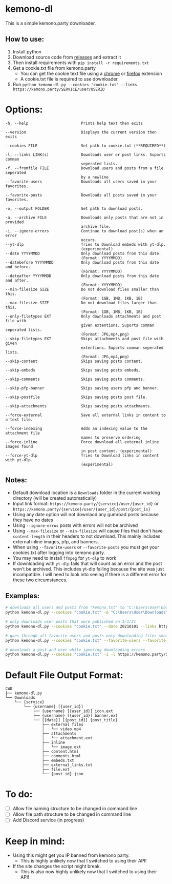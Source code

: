 # kemono-dl
This is a simple kemono.party downloader.

## How to use:
1. Install python
2. Download source code from [releases](https://github.com/AplhaSlayer1964/Kemono.party-Downloader/releases) and extract it
3. Then install requirements with  `pip install -r requirements.txt`
4. Get a cookie.txt file from kemono.party 
   - You can get the cookie text file using a [chrome](https://chrome.google.com/webstore/detail/get-cookiestxt/bgaddhkoddajcdgocldbbfleckgcbcid?hl=en) or [firefox](https://addons.mozilla.org/en-US/firefox/addon/cookies-txt/) extension
   - A cookie.txt file is required to use downloader.
5. Run `python kemono-dl.py --cookies "cookie.txt" --links https://kemono.party/SERVICE/user/USERID`

# Options:
```
-h, --help                       Prints help text then exits

--version                        Displays the current version then exits

--cookies FILE                   Set path to cookie.txt (**REQUIRED**)

-l, --links LINK(s)              Downloads user or post links. Suports comman
                                 seperated lists.
-f, --fromfile FILE              Download users and posts from a file seperated 
                                 by a newline
--favorite-users                 Downloads all users saved in your favorites.

--favorite-posts                 Downloads all posts saved in your favorites.

-o, --output FOLDER              Set path to download posts.

-a, --archive FILE               Downloads only posts that are not in provided 
                                 archive file. 
-i, --ignore-errors              Continue to download post(s) when an error 
                                 occurs.
--yt-dlp                         Tries to Download embeds with yt-dlp. 
                                 (experimental)
--date YYYYMMDD                  Only download posts from this date.
                                 (Format: YYYYMMDD)
--datebefore YYYYMMDD            Only download posts from this date and before.
                                 (Format: YYYYMMDD)
--dateafter YYYYMMDD             Only download posts from this date and after.
                                 (Format: YYYYMMDD)
--min-filesize SIZE              Do not download files smaller than this. 
                                 (Format: 1GB, 1MB, 1KB, 1B)
--max-filesize SIZE              Do not download files larger than this. 
                                 (Format: 1GB, 1MB, 1KB, 1B)
--only-filetypes EXT             Only downloads attachments and post file with 
                                 given extentions. Suports comman seperated lists. 
                                 (Format: JPG,mp4,png)
--skip-filetypes EXT             Skips attachments and post file with given 
                                 extentions. Suports comman seperated lists. 
                                 (Format: JPG,mp4,png)
--skip-content                   Skips saving posts content.

--skip-embeds                    Skips saving posts embeds.

--skip-comments                  Skips saving posts comments.

--skip-pfp-banner                Skips saving users pfp and banner.

--skip-postfile                  Skips saving posts post file.

--skip-attachments               Skips saving posts attachments.

--force-external                 Save all external links in content to a text file.

--force-indexing                 Adds an indexing value to the attachment file 
                                 names to preserve ordering
--force-inline                   Force download all external inline images found 
                                 in post content. (experimental)
--force-yt-dlp                   Tries to Download links in content with yt-dlp. 
                                 (experimental)
```
## Notes:
- Default download location is a ```Downloads``` folder in the current working directory (will be created automatically)
- Input link format: ```https://kemono.party/{service}/user/{user_id}``` or ```https://kemono.party/{service}/user/{user_id}/post/{post_is}```
- Using any date option will not downlaod any gumroad posts because they have no dates
- Using ```--ignore-erros``` posts with errors will not be archived
- Using ```--max-filesize``` or ```--min-filesize``` will cause files that don't have ```content-length``` in their headers to not download. This mainly includes external inline images, pfp, and banners.
- When using ```--favorite-users``` or ```--favorite-posts``` you must get your cookies.txt after logging into kemono.party.
- You may need to install `ffmpeg` for `yt-dlp` to work
- If downloading with `yt-dlp` fails that will count as an error and the post won't be archived. This includes yt-dlp failing because the site was just incompatible. I will need to look into seeing if there is a different error for these two circumstances.

## Examples:
```bash
# downloads all users and posts from "kemono.txt" to "C:\Users\User\Downloads" while skipping saved posts in "archive.txt"
python kemono-dl.py --cookies "cookie.txt" -o "C:\Users\User\Downloads" --archive "archive.txt" --fromfile "kemono.txt"

# only downloads user posts that were published on 1/1/21
python kemono-dl.py --cookies "cookie.txt" --date 20210101 --links https://kemono.party/SERVICE/user/USERID

# goes through all favorite users and posts only downloading files smaller than 100MB 
python kemono-dl.py --cookies "cookie.txt" --favorite-users --favorite-posts --max-filesize 100MB

# downloads a post and user while ignoring downloading errors
python kemono-dl.py --cookies "cookie.txt" -i -l https://kemono.party/SERVICE/user/USERID/post/POSTID,https://kemono.party/SERVICE/user/USERID
```

# Default File Output Format:
```
CWD
├── kemono-dl.py
└── Downloads
    └── {service}
        └── {username} [{user_id}]
            ├── {username} [{user_id}] icon.ext
            ├── {username} [{user_id}] banner.ext
            └── [{date}] [{post_id}] {post_title}
                ├── external files
                │   └── video.mp4
                ├── attachments
                │   └── attachment.ext
                ├── inline
                │   └── image.ext
                ├── content.html
                ├── comments.html
                ├── embeds.txt
                ├── external_links.txt
                ├── file.ext
                └── {post_id}.json
```

# To do:
- [ ] Allow file naming structure to be changed in command line
- [ ] Allow file path structure to be changed in command line
- [ ] Add Discord service (in progress)

# Keep in mind:
- Using this might get you IP banned from kemono party.
  - This is highly unlikely now that I switched to using their API!
- If the site changes the script might break.
   - This is also now highly unlikely now that I switched to using their API!
